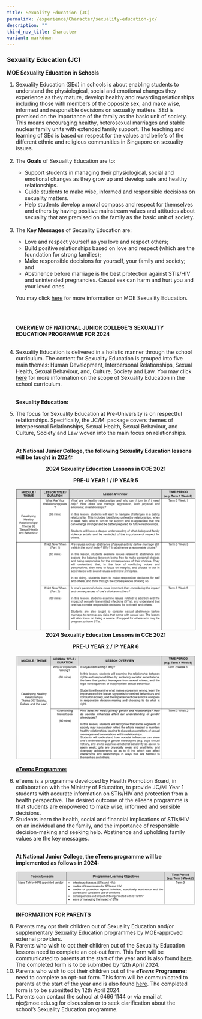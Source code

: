 ```yaml
---
title: Sexuality Education (JC)
permalink: /experience/Character/sexuality-education-jc/
description: ""
third_nav_title: Character
variant: markdown
---
```

### Sexuality Education (JC)

<b>MOE Sexuality Education in Schools</b>
<ol>

<li>Sexuality Education (SEd) in schools is about enabling students to understand the physiological, social and emotional changes they experience as they mature, develop healthy and rewarding relationships including those with members of the opposite sex, and make wise, informed and responsible decisions on sexuality matters. SEd is premised on the importance of the family as the basic unit of society. This means encouraging healthy, heterosexual marriages and stable nuclear family units with extended family support. The teaching and learning of SEd is based on respect for the values and beliefs of the different ethnic and religious communities in Singapore on sexuality issues.</li>

<br>

<li>The <b>Goals</b> of Sexuality Education are to:</li>
<ul>
<li>Support students in managing their physiological, social and emotional changes as they grow up and develop safe and healthy relationships.</li>
<li>Guide students to make wise, informed and responsible decisions on sexuality matters.</li>
<li>Help students develop a moral compass and respect for themselves and others by having positive mainstream values and attitudes about sexuality that are premised on the family as the basic unit of society.</li>
</ul>

<br>
	
<li>The <b>Key Messages</b> of Sexuality Education are:</li>
<ul>
<li>Love and respect yourself as you love and respect others;</li>
<li>Build positive relationships based on love and respect (which are the foundation for strong families);</li>
<li>Make responsible decisions for yourself, your family and society; and</li>
<li>Abstinence before marriage is the best protection against STIs/HIV and unintended pregnancies. Casual sex can harm and hurt you and your loved ones.</li>
</ul>
	
You may click <a href="https://go.gov.sg/moe-sexuality-education">here</a> for more information on MOE Sexuality Education.

<br>
<br>

<b>OVERVIEW OF NATIONAL JUNIOR COLLEGE’S SEXUALITY EDUCATION PROGRAMME FOR 2024</b>

<br>
	
<li>Sexuality Education is delivered in a holistic manner through the school curriculum. The content for Sexuality Education is grouped into five main themes: Human Development, Interpersonal Relationships, Sexual Health, Sexual Behaviour, and, Culture, Society and Law. You may click <a href="https://go.gov.sg/moe-sexuality-education-scope">here</a> for more information on the scope of Sexuality Education in the school curriculum.</li>

<br>

<b>Sexuality Education:</b>

<li>The focus for Sexuality Education at Pre-University is on respectful relationships. Specifically, the JC/MI package covers themes of Interpersonal Relationships, Sexual Health, Sexual Behaviour, and Culture, Society and Law woven into the main focus on relationships.</li>

<br>

<b>At National Junior College, the following Sexuality Education lessons will be taught in <u>2024</u>:</b>

<center> <b>2024 Sexuality Education Lessons in CCE 2021</b><br>

<b> PRE-U YEAR 1 / IP YEAR 5 </b> </center>

<img alt="Description of the image" src="/images/For%20SEd%20JC%20&amp;%20Sec/SEd_JC_1.png">

<center> <b>2024 Sexuality Education Lessons in CCE 2021</b><br>

<b> PRE-U YEAR 2 / IP YEAR 6 </b> </center>

<img alt="Description of the image" src="/images/For%20SEd%20JC%20&amp;%20Sec/JC_1.jpg">

	
<br>

<b><u> <i>eTeens</i> Programme: </u></b> 

<li>eTeens is a programme developed by Health Promotion Board, in collaboration with the Ministry of Education, to provide JC/MI Year 1 students with accurate information on STIs/HIV and protection from a health perspective. The desired outcome of the eTeens programme is that students are empowered to make wise, informed and sensible decisions.</li>

<li>Students learn the health, social and financial implications of STIs/HIV on an individual and the family, and the importance of responsible decision-making and seeking help. Abstinence and upholding family values are the key messages.</li>
	
<br>


<b>At National Junior College, the eTeens programme will be implemented as follows in 2024:</b>

<img alt="Description of the image" src="/images/For%20SEd%20JC%20&amp;%20Sec/eTeens.png">

<br>

<b>INFORMATION FOR PARENTS</b>

<li>Parents may opt their children out of Sexuality Education and/or supplementary Sexuality Education programmes by MOE-approved external providers.</li>

<li>Parents who wish to opt their children out of the Sexuality Education lessons need to complete an opt-out form. This form will be communicated to parents at the start of the year and is also found <a href="https://form.gov.sg/65b0d83d2f6c2880eb08018b">here</a>. The completed form is to be submitted by 12th April 2024.</li>

<li>Parents who wish to opt their children out of the <b> <i>eTeens</i> Programme: </b> need to complete an opt-out form. This form will be communicated to parents at the start of the year and is also found <a href="https://form.gov.sg/65b0d9577ed92f9250dadb36">here</a>. The completed form is to be submitted by 12th April 2024.</li>

<li>Parents can contact the school at 6466 1144 or via email at njc@moe.edu.sg for discussion or to seek clarification about the school’s Sexuality Education programme.</li></ol>